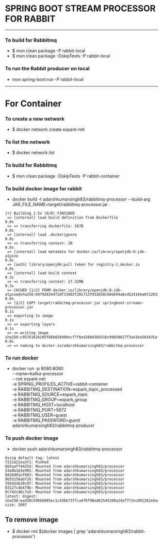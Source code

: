 # SPRING BOOT STREAM PROCESSOR FOR RABBIT

---

### To build for Rabbitmq
* $ mvn clean package  -P rabbit-local
* $ mvn clean package -DskipTests -P rabbit-local

### To run the Rabbit producer on local 
* mvn spring-boot:run -P rabbit-local

---

# For Container

### To create a new network
* $ docker network create espark-net

### To list the network
* $ docker network list

### To build for Rabbitmq
* $ mvn clean package -DskipTests -P rabbit-container
### To build docker image for rabbit
* docker build -t adarshkumarsingh83/rabbitmq-processor --build-arg JAR_FILE_NAME=target/rabbitmq-processor.jar .
```  
[+] Building 1.5s (8/8) FINISHED                                                                                                                                                                          
 => [internal] load build definition from Dockerfile                                                                                                                                                 0.0s
 => => transferring dockerfile: 267B                                                                                                                                                                 0.0s
 => [internal] load .dockerignore                                                                                                                                                                    0.0s
 => => transferring context: 2B                                                                                                                                                                      0.0s
 => [internal] load metadata for docker.io/library/openjdk:8-jdk-alpine                                                                                                                              0.9s
 => [auth] library/openjdk:pull token for registry-1.docker.io                                                                                                                                       0.0s
 => [internal] load build context                                                                                                                                                                    0.3s
 => => transferring context: 27.32MB                                                                                                                                                                 0.3s
 => CACHED [1/2] FROM docker.io/library/openjdk:8-jdk-alpine@sha256:94792824df2df33402f201713f932b58cb9de94a0cd524164a0f2283343547b3                                                                 0.0s
 => [2/2] COPY target/rabbitmq-processor.jar springboot-streams-processor.jar                                                                                                                          0.1s
 => exporting to image                                                                                                                                                                               0.1s
 => => exporting layers                                                                                                                                                                              0.1s
 => => writing image sha256:c95761626105f66b026496ecf7f6e4288436d316c99038627f3a416a503435af                                                                                                         0.0s
 => => naming to docker.io/adarshkumarsingh83/rabbitmq-processor        
```
### To run docker
* docker run -p 8080:8080 \
  --name=kafka-processor  \
  --net espark-net  \
  -e SPRING_PROFILES_ACTIVE=rabbit-container \
  -e RABBITMQ_DESTINATION=espark_topic_processed \
  -e RABBITMQ_SOURCE=espark_topic \
  -e RABBITMQ_GROUP=espark_group   \
  -e RABBITMQ_HOST=localhost \
  -e RABBITMQ_PORT=5672  \
  -e RABBITMQ_USER=guest  \
  -e RABBITMQ_PASSWORD=guest \
  adarshkumarsingh83/rabbitmq-producer

### To push docker image 
* docker push adarshkumarsingh83/rabbitmq-processor
```
Using default tag: latest
f212a22ea371: Pushed 
6b5aaff44254: Mounted from adarshkumarsingh83/processor
53a0b163e995: Mounted from adarshkumarsingh83/processor
b626401ef603: Mounted from adarshkumarsingh83/processor 
9b55156abf26: Mounted from adarshkumarsingh83/processor
293d5db30c9f: Mounted from adarshkumarsingh83/processor
03127cdb479b: Mounted from adarshkumarsingh83/processor
9c742cd6c7a5: Mounted from adarshkumarsingh83/processor
latest: digest: sha256:ead30c596b6085ec1c436b73ffca470f98ed62545208a2daf772ec891262e4ac size: 2007   
```

## To remove image
* $ docker rmi $(docker images | grep 'adarshkumarsingh83/rabbit-processor')